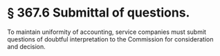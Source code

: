 # § 367.6   Submittal of questions.

To maintain uniformity of accounting, service companies must submit questions of doubtful interpretation to the Commission for consideration and decision.




